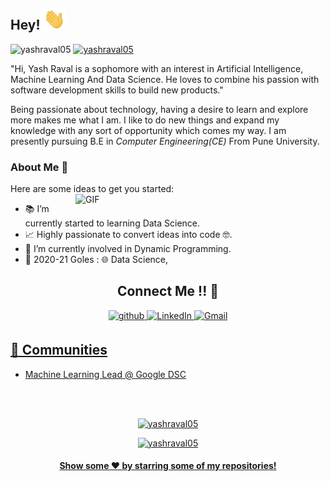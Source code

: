 ## Hey! <img src="https://github.com/ABSphreak/ABSphreak/blob/master/gifs/Hi.gif" width="35px">

<p align="left"> 
	<img src="https://komarev.com/ghpvc/?username=yashraval05" alt="yashraval05" /> 
	<a href="https://github.com/yashraval05?tab=repositories"><img src="https://badges.pufler.dev/repos/yashraval05" alt="yashraval05" /> </a>
</p>

"Hi, Yash Raval is a sophomore with an interest in Artificial Intelligence, Machine Learning And Data Science. He loves to combine his passion with software development skills to build new products."

Being passionate about technology, having a desire to learn and explore more makes me what I am. I like to do new things and expand my knowledge with any sort of opportunity which comes my way.
I am presently pursuing B.E in *Computer Engineering(CE)* From Pune University. 


### About Me 🚀
Here are some ideas to get you started:		
<img align="right" alt="GIF" src="https://miro.medium.com/max/875/1*Urc28sbnORGOW5oyohQ06g.gif" width="400px" />
- 📚 I’m currently started to learning Data Science.
- 📈 Highly passionate to convert ideas into code 🤓.
- 🔭 I’m currently involved in Dynamic Programming.
- 🎯 2020-21 Goles : 🌐 Data Science, 

<h2 align="center">Connect Me !! 🤝</h2> 

<p align="center">
<a href="https://github.com/yashraval05" target="_blank">
<img src=https://img.shields.io/badge/github-%2324292e.svg?&style=for-the-badge&logo=github&logoColor=white alt=github style="margin-bottom: 5px;" />
</a>
<a href="https://www.linkedin.com/in/yash-raval-056991217/" target="_blank">
<img alt="LinkedIn" src="https://img.shields.io/badge/linkedin%20-%230077B5.svg?&style=for-the-badge&logo=linkedin&logoColor=white"/>
</a>
<a href="mailto:yashraval05@gmail.com">
<img alt="Gmail" src="https://img.shields.io/badge/Gmail-D14836?style=for-the-badge&logo=gmail&logoColor=white" />
</p> 
 

## 👯 Communities
* Machine Learning Lead @ Google DSC
<br>

<br>
<p align="center"> <img src="https://github-readme-stats.vercel.app/api?username=yashraval05r&show_icons=true" alt="yashraval05" /> </p>
<p align="center"> <img src="https://github-readme-stats.vercel.app/api/top-langs/?username=yashraval05&layout=compact" alt="yashraval05" /> </p>



<p align="center">
<h4 align="center">Show some ❤️ by starring some of my <a href="https://github.com/yashraval05?tab=repositories"> repositories!</a></h4>
</p>
